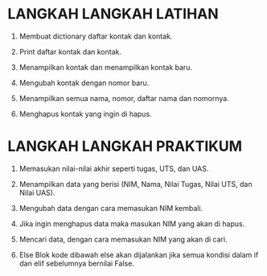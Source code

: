 # LANGKAH LANGKAH LATIHAN

1. Membuat dictionary daftar kontak dan kontak.

2. Print daftar kontak dan kontak.

3. Menampilkan kontak dan menampilkan kontak baru.

4. Mengubah kontak dengan nomor baru.

5. Menampilkan semua nama, nomor, daftar nama dan nomornya.

6. Menghapus kontak yang ingin di hapus.

# LANGKAH LANGKAH PRAKTIKUM

1. Memasukan nilai-nilai akhir seperti tugas, UTS, dan UAS.

2. Menampilkan data yang berisi (NIM, Nama, Nilai Tugas, Nilai UTS, dan Nilai UAS).

3. Mengubah data dengan cara memasukan NIM kembali.

4. Jika ingin menghapus data maka masukan NIM yang akan di hapus.

5. Mencari data, dengan cara memasukan NIM yang akan di cari.

6. Else Blok kode dibawah else akan dijalankan jika semua kondisi dalam if dan elif sebelumnya bernilai False.
